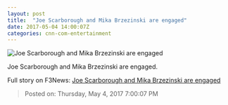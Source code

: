 ```yaml
---
layout: post
title:  "Joe Scarborough and Mika Brzezinski are engaged"
date: 2017-05-04 14:00:07Z
categories: cnn-com-entertainment
---
```


![Joe Scarborough and Mika Brzezinski are engaged](http://i2.cdn.turner.com/money/dam/assets/170504071047-joe-scarborough-mika-brzezinski-780x439.jpg)

Joe Scarborough and Mika Brzezinski are engaged.


Full story on F3News: [Joe Scarborough and Mika Brzezinski are engaged](http://www.f3nws.com/n/dWUTaG)

> Posted on: Thursday, May 4, 2017 7:00:07 PM
